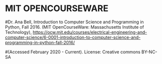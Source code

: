 # MIT OPENCOURSEWARE
#Dr. Ana Bell, Introduction to Computer Science and Programming in Python, Fall 2016. (MIT OpenCourseWare: Massachusetts Institute of Technology), https://ocw.mit.edu/courses/electrical-engineering-and-computer-science/6-0001-introduction-to-computer-science-and-programming-in-python-fall-2016/

#(Accessed February 2020 - Current). License: Creative commons BY-NC-SA 
